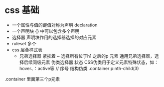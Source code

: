 # css 基础

- 一个属性与值的键值对称为声明 declaration
- 一个声明块 {} 中可以包含多个声明
- 选择器 声明块作用的选择器选择的对应元素
- ruleset 多个 
- css 层叠样式表
  + 兄弟选择器 紧挨着
  ~ 选择所有位于h1 之后的p 元素
    通用兄弟选择器，选择后续同级元素
  伪类选择器 状态
  CSS伪类用于定义元素特殊状态，如：hover、：active等
// 序号
结构伪类
.container p:nth-child(3)

.container 里面第三个p元素